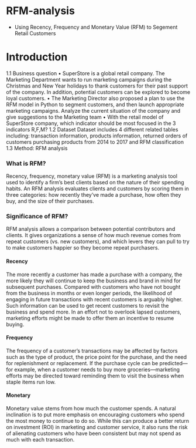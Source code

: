 # RFM-analysis
 - Using Recency, Frequency and Monetary Value (RFM) to Segement Retail Customers
# Introduction
  1.1	Business question
    • SuperStore is a global retail company. The Marketing Department wants to run marketing campaigns during the Christmas and New Year holidays to thank customers for their past support of the company. In addition, potential customers can be explored to become loyal customers.
    •	The Marketing Director also proposed a plan to use the RFM model in Python to segment customers, and then launch appropriate marketing campaigns. Analyze the current situation of the company and give suggestions to the Marketing team
    •	With the retail model of SuperStore company, which indicator should be most focused in the 3 indicators R,F,M?
  1.2	Dataset
    Dataset includes 4 different  related tables including: transaction information, products information, returned orders of customers purchasing products from 2014 to 2017 and RFM classification 
  1.3	Method: RFM analysis
  ### What is RFM?
Recency, frequency, monetary value (RFM) is a marketing analysis tool used to identify a firm’s best clients based on the nature of their spending habits. An RFM analysis evaluates clients and customers by scoring them in three categories: how recently they’ve made a purchase, how often they buy, and the size of their purchases.

  ### Significance of RFM?
RFM analysis allows a comparison between potential contributors and clients. It gives organizations a sense of how much revenue comes from repeat customers (vs. new customers), and which levers they can pull to try to make customers happier so they become repeat purchasers.

  #### Recency
The more recently a customer has made a purchase with a company, the more likely they will continue to keep the business and brand in mind for subsequent purchases. Compared with customers who have not bought from the business in months or even longer periods, the likelihood of engaging in future transactions with recent customers is arguably higher.
Such information can be used to get recent customers to revisit the business and spend more. In an effort not to overlook lapsed customers, marketing efforts might be made to offer them an incentive to resume buying.

  #### Frequency
The frequency of a customer’s transactions may be affected by factors such as the type of product, the price point for the purchase, and the need for replenishment or replacement. If the purchase cycle can be predicted—for example, when a customer needs to buy more groceries—marketing efforts may be directed toward reminding them to visit the business when staple items run low.
  #### Monetary
Monetary value stems from how much the customer spends. A natural inclination is to put more emphasis on encouraging customers who spend the most money to continue to do so. While this can produce a better return on investment (ROI) in marketing and customer service, it also runs the risk of alienating customers who have been consistent but may not spend as much with each transaction.








 
